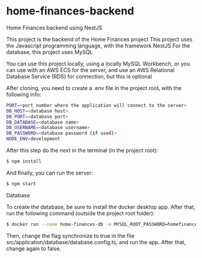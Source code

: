 # home-finances-backend

Home Finances backend using NestJS

This project is the backend of the Home Finances project
This project uses the Javascript programming language, with the framework NestJS
For the database, this project uses MySQL

You can use this project locally, using a locally MySQL Workbench, or you can use with an AWS ECS for the server, and use an AWS Relational Database Service (RDS) for connection, but this is optional

After cloning, you need to create a .env file in the project root, with the following info:

```bash
PORT=<port number where the application will connect to the server>
DB_HOST=<database host>
DB_PORT=<database port>
DB_DATABASE=<database name>
DB_USERNAME=<database username>
DB_PASSWORD=<database password (if used)>
NODE_ENV=development
```

After this step do the next in the terminal (in the project root):

```bash
$ npm install
```

And finally, you can run the server:

```bash
$ npm start
```

Database

To create the database, be sure to install the docker desktop app. After that, run the following command (outside the project root folder):

```bash
$ docker run --name home-finances-db -e MYSQL_ROOT_PASSWORD=homefinances -p 3306:3306 -v /etc/docker/home-finances-db:/etc/mysql/conf.d -v home-finances-db-data:/var/lib/mysql -d mysql
```

Then, change the flag synchronize to true in the file src/application/database/database.config.ts, and run the app. After that, change again to false.
